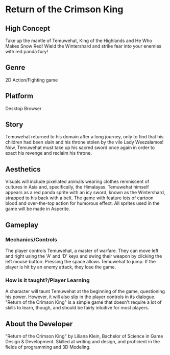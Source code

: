 # Return of the Crimson King

## High Concept
Take up the mantle of Temuwehat, King of the Highlands and He Who Makes Snow Red! Wield the Wintershard and strike fear into your enemies with red panda fury!

## Genre 
2D Action/Fighting game

## Platform
Desktop Browser

## Story
Temuwehat returned to his domain after a long journey, only to find that his children had been slain and his throne stolen by the vile
            Lady Weezalamos! Now, Temuwehat must take up his sacred sword once again in order to exact his revenge and reclaim his throne. 
## Aesthetics
Visuals will include pixellated animals wearing clothes remniscent of cultures in Asia and, specifically, the Himalayas. Temuwehat himself appears as a red panda sprite with an icy sword, known as the Wintershard, strapped to his back with a belt. The game with feature lots of cartoon blood and over-the-top action for humorous effect. All sprites used in the game will be made in Asperite.

## Gameplay

### Mechanics/Controls
The player controls Temuwehat, a master of warfare. They can move left and right using the 'A' and 'D' keys and swing their weapon by clicking the left mouse button. Pressing the space allows Temuwehat to jump. If the player is hit by an enemy attack, they lose the game.

### How is it taught?/Player Learning
A character will taunt Temuwehat at the beginning of the game, questioning his power. However, it will also slip in the player controls in its dialogue. "Return of the Crimson King" is a simple game that doesn't require a lot of skills to learn, though, and should be fairly intuitive for most players.

## About the Developer
"Return of the Crimson King" by Liliana Klein, Bachelor of Science in Game Design & Development. Skilled at writing and design, and proficient in the fields of programming and 3D Modeling. 
